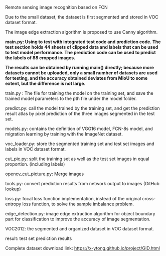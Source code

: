 Remote sensing image recognition based on FCN

Due to the small dataset, the dataset is first segmented and stored in VOC dataset format.

The image edge extraction algorithm is proposed to use Canny algorithm.

**main.py: Using to test with integrated test code and prediction code. The test section holds 44 sheets of clipped data and labels that can be used to test model performance. The prediction code can be used to predict the labels of 88 cropped images.**

**The results can be obtained by running main() directly; because more datasets cannot be uploaded, only a small number of datasets are used for testing, and the accuracy obtained deviates from MIoU to some extent, but the difference is not large.**



train.py : The file for training the model on the training set, and save the trained model parameters to the pth file under the model folder.

predict.py: call the model trained by the training set, and get the prediction result atlas by pixel prediction of the three images segmented in the test set.

models.py: contains the definition of VGG16 model, FCN-8s model, and migration learning by training with the ImageNet dataset.

voc_loader.py: store the segmented training set and test set images and labels in VOC dataset format.

cut_pic.py: split the training set as well as the test set images in equal proportion. (including labels)

opencv_cut_picture.py: Merge images

tools.py: convert prediction results from network output to images (GitHub lookup)

loss.py: focal loss function implementation, instead of the original cross-entropy loss function, to solve the sample imbalance problem.

edge_detection.py: image edge extraction algorithm for object boundary part for classification to improve the accuracy of image segmentation.

VOC2012: the segmented and organized dataset in VOC dataset format.

result: test set prediction results

Complete dataset download link: https://x-ytong.github.io/project/GID.html